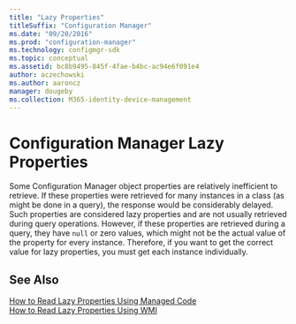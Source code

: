 ```yaml
---
title: "Lazy Properties"
titleSuffix: "Configuration Manager"
ms.date: "09/20/2016"
ms.prod: "configuration-manager"
ms.technology: configmgr-sdk
ms.topic: conceptual
ms.assetid: bc8b9495-845f-4fae-b4bc-ac94e6f091e4
author: aczechowski
ms.author: aaroncz
manager: dougeby
ms.collection: M365-identity-device-management
---
```

# Configuration Manager Lazy Properties
Some Configuration Manager object properties are relatively inefficient to retrieve. If these properties were retrieved for many instances in a class (as might be done in a query), the response would be considerably delayed. Such properties are considered lazy properties and are not usually retrieved during query operations. However, if these properties are retrieved during a query, they have `null` or zero values, which might not be the actual value of the property for every instance. Therefore, if you want to get the correct value for lazy properties, you must get each instance individually.  

## See Also  
 [How to Read Lazy Properties Using Managed Code](../../../develop/core/understand/how-to-read-lazy-properties-by-using-managed-code.md)   
 [How to Read Lazy Properties Using WMI](../../../develop/core/understand/how-to-read-lazy-properties-by-using-wmi.md)
